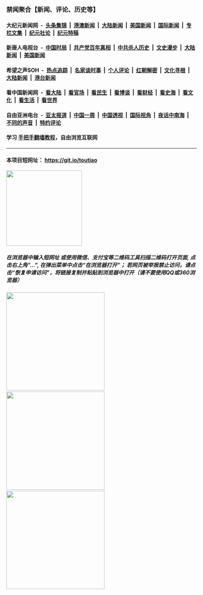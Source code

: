 ### 禁闻聚合【新闻、评论、历史等】

#### 大纪元新闻网 &nbsp;-&nbsp; [头条集锦](indexes/E头条集锦.md?t=02141933) &nbsp;|&nbsp; [港澳新闻](indexes/E港澳新闻.md?t=02141933)  &nbsp;|&nbsp; [大陆新闻](indexes/E大陆新闻.md?t=02141933) &nbsp;|&nbsp; [美国新闻](indexes/E美国新闻.md?t=02141933) &nbsp;|&nbsp; [国际新闻](indexes/E国际新闻.md?t=02141933) &nbsp;|&nbsp; [专栏文集](indexes/E专栏文集.md?t=02141933) &nbsp;|&nbsp; [纪元社论](indexes/E纪元社论.md?t=02141933) &nbsp;|&nbsp; [纪元特稿](indexes/E纪元特稿.md?t=02141933) 

#### 新唐人电视台 &nbsp;-&nbsp; [中国时局](indexes/N中国时局.md?t=02141933) &nbsp;|&nbsp; [共产党百年真相](indexes/N共产党百年真相.md?t=02141933) &nbsp;|&nbsp; [中共杀人历史](indexes/N中共杀人历史.md?t=02141933) &nbsp;|&nbsp; [文史漫步](indexes/N文史漫步.md?t=02141933) &nbsp;|&nbsp; [大陆新闻](indexes/N大陆新闻.md?t=02141933) &nbsp;|&nbsp; [美国新闻](indexes/N美国新闻.md?t=02141933)

#### 希望之声SOH &nbsp;-&nbsp; [热点追踪](indexes/H热点追踪.md?t=02141933) &nbsp;|&nbsp; [名家谈时事](indexes/H名家谈时事.md?t=02141933) &nbsp;|&nbsp; [个人评论](indexes/H个人评论.md?t=02141933)  &nbsp;|&nbsp; [红朝解密](indexes/H红朝解密.md?t=02141933) &nbsp;|&nbsp; [文化寻根](indexes/H文化寻根.md?t=02141933) &nbsp;|&nbsp; [大陆新闻](indexes/H大陆新闻.md?t=02141933) &nbsp;|&nbsp; [港台新闻](indexes/H港台新闻.md?t=02141933)

#### 看中国新闻网 &nbsp;-&nbsp; [看大陆](indexes/S看大陆.md?t=02141933) &nbsp;|&nbsp; [看官场](indexes/S看官场.md?t=02141933) &nbsp;|&nbsp; [看民生](indexes/S看民生.md?t=02141933)  &nbsp;|&nbsp; [看博谈](indexes/S看博谈.md?t=02141933) &nbsp;|&nbsp; [看财经](indexes/S看财经.md?t=02141933) &nbsp;|&nbsp; [看史海](indexes/S看史海.md?t=02141933) &nbsp;|&nbsp; [看文化](indexes/S看文化.md?t=02141933) &nbsp;|&nbsp; [看生活](indexes/S看生活.md?t=02141933) &nbsp;|&nbsp; [看世界](indexes/S看世界.md?t=02141933)

#### 自由亚洲电台 &nbsp;-&nbsp; [亚太报道](indexes/R亚太报道.md?t=02141933) &nbsp;|&nbsp; [中国一周](indexes/R中国一周.md?t=02141933) &nbsp;|&nbsp; [中国透视](indexes/R中国透视.md?t=02141933)  &nbsp;|&nbsp; [国际视角](indexes/R国际视角.md?t=02141933) &nbsp;|&nbsp; [夜话中南海](indexes/R夜话中南海.md?t=02141933) &nbsp;|&nbsp; [不同的声音](indexes/R不同的声音.md?t=02141933) &nbsp;|&nbsp; [特约评论](indexes/R特约评论.md?t=02141933)

#### 学习 [手把手翻墙教程](https://github.com/gfw-breaker/guides/wiki)，自由浏览互联网

----

#### 本项目短网址： https://git.io/toutiao
<img src="https://raw.githubusercontent.com/gfw-breaker/banned-news/master/scripts/img/qr.png" width="200px"/>  

##### 在浏览器中输入短网址 或使用微信、支付宝等二维码工具扫描二维码打开页面, 点击右上角"...", 在弹出菜单中点击“在浏览器打开”； 若网页被举报禁止访问，请点击“恢复申请访问”，将链接复制并粘贴到浏览器中打开（请不要使用QQ或360浏览器）

<img src="https://raw.githubusercontent.com/gfw-breaker/banned-news/master/scripts/img/1.png" width="260px"/> &nbsp; <img src="https://raw.githubusercontent.com/gfw-breaker/banned-news/master/scripts/img/2.png" width="260px"/> &nbsp; <img src="https://raw.githubusercontent.com/gfw-breaker/banned-news/master/scripts/img/3.png" width="260px"/>
